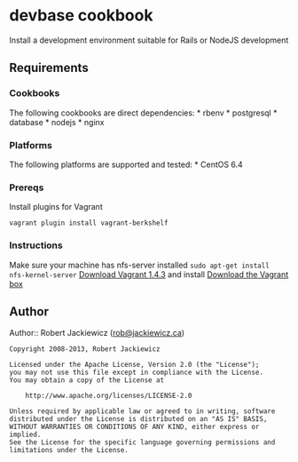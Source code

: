 devbase cookbook
================

Install a development environment suitable for Rails or NodeJS development

Requirements
------------

### Cookbooks

The following cookbooks are direct dependencies:
    * rbenv
    * postgresql
    * database
    * nodejs
    * nginx

### Platforms

The following platforms are supported and tested:
    * CentOS 6.4

### Prereqs

Install plugins for Vagrant

    vagrant plugin install vagrant-berkshelf

### Instructions
Make sure your machine has nfs-server installed `sudo apt-get install nfs-kernel-server`
[Download Vagrant 1.4.3](http://www.vagrantup.com/download-archive/v1.4.3.html) and install
[Download the Vagrant box](http://192.168.1.78:81/Vagrant-UEMBase.box)


Author
------

Author:: Robert Jackiewicz (<rob@jackiewicz.ca>)

```text
Copyright 2008-2013, Robert Jackiewicz

Licensed under the Apache License, Version 2.0 (the "License");
you may not use this file except in compliance with the License.
You may obtain a copy of the License at

    http://www.apache.org/licenses/LICENSE-2.0

Unless required by applicable law or agreed to in writing, software
distributed under the License is distributed on an "AS IS" BASIS,
WITHOUT WARRANTIES OR CONDITIONS OF ANY KIND, either express or implied.
See the License for the specific language governing permissions and
limitations under the License.
```

